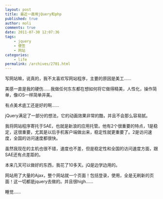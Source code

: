 ```yaml
---
layout: post
title: 最近一直用jQuery和php
published: true
author: moli
comments: true
date: 2011-07-30 12:07:36
tags:
    - jquery
    - 便签
    - 网站
categories:
    - life
permalink: /archives/2701.html
---
```

写网站嘛，说真的，我不太喜欢写网站程序，主要的原因是美工……

美感一直是我的硬伤……我做任何东东都在想如何将它做得精美，人性化，操作简单，像iOS一样简单并美。

有点美术底工还是好的啊……

jQuery满足了一部分的想法，它的动画效果非常的酷，并且不会那么容易腻。

我将网站程序寄托于SAE，也就是新浪的应用托管。他有2个很重要的特点，1是稳定，这很重要，尤其是以后手机客户端做出来，稳定性就更重要了。2是访问速度，全国的访问速度都很快。

虽然我现在的主机也很不错，速度也不差，但是稳定性和全国的访问速度方面，跟SAE还有点差距的。

本来几天可以做好的东西，我花了10多天。jQ是边学边用的。

网站用了大量的Ajax，整个网站就一个页面！包括登录，使用，全是无刷新的页面！这一切都是jquery去做的。并且很high……

睡觉……